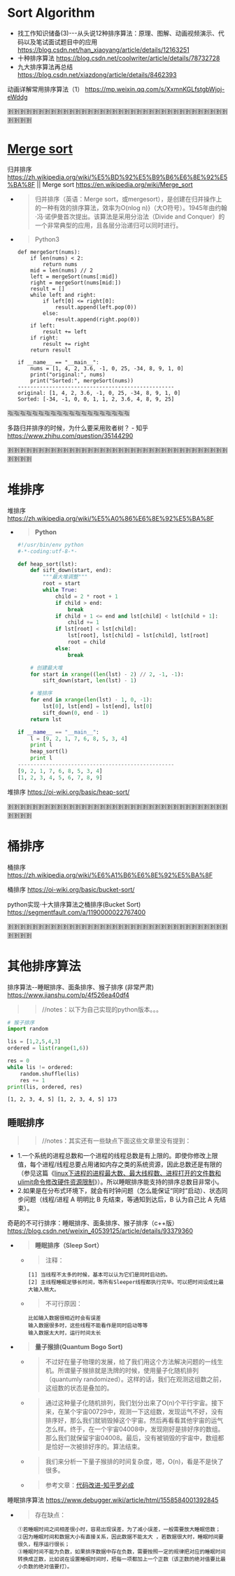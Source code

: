 
# Sort Algorithm

- 找工作知识储备(3)---从头说12种排序算法：原理、图解、动画视频演示、代码以及笔试面试题目中的应用 https://blog.csdn.net/han_xiaoyang/article/details/12163251
- 十种排序算法 https://blog.csdn.net/coolwriter/article/details/78732728
- 九大排序算法再总结 https://blog.csdn.net/xiazdong/article/details/8462393

动画详解常用排序算法（1） https://mp.weixin.qq.com/s/XxmnKGLfstgbWjoj-eWddg

:u5272::u5272::u5272::u5272::u5272::u5272::u5272::u5272::u5272::u5272::u5272::u5272::u5272::u5272::u5272::u5272::u5272::u5272::u5272::u5272::u5272::u5272::u5272::u5272::u5272::u5272::u5272::u5272::u5272::u5272::u5272::u5272::u5272::u5272::u5272::u5272::u5272::u5272::u5272::u5272:

# [Merge sort](https://en.wikipedia.org/wiki/Merge_sort)

归并排序 https://zh.wikipedia.org/wiki/%E5%BD%92%E5%B9%B6%E6%8E%92%E5%BA%8F || Merge sort https://en.wikipedia.org/wiki/Merge_sort
- > 归并排序（英语：Merge sort，或mergesort），是创建在归并操作上的一种有效的排序算法，效率为O(nlog n)}（大O符号）。1945年由约翰·冯·诺伊曼首次提出。该算法是采用分治法（Divide and Conquer）的一个非常典型的应用，且各层分治递归可以同时进行。
- > Python3
  ```py3
  def mergeSort(nums):
      if len(nums) < 2:
          return nums
      mid = len(nums) // 2
      left = mergeSort(nums[:mid])
      right = mergeSort(nums[mid:])
      result = []
      while left and right:
          if left[0] <= right[0]:
              result.append(left.pop(0))
          else:
              result.append(right.pop(0))
      if left:
          result += left
      if right:
          result += right
      return result

  if __name__ == "__main__":
      nums = [1, 4, 2, 3.6, -1, 0, 25, -34, 8, 9, 1, 0]
      print("original:", nums)
      print("Sorted:", mergeSort(nums))
  --------------------------------------------------
  original: [1, 4, 2, 3.6, -1, 0, 25, -34, 8, 9, 1, 0]
  Sorted: [-34, -1, 0, 0, 1, 1, 2, 3.6, 4, 8, 9, 25]
  ```

:u6307::u6307::u6307::u6307::u6307::u6307::u6307::u6307::u6307::u6307::u6307::u6307::u6307::u6307::u6307::u6307::u6307::u6307::u6307::u6307:

多路归并排序的时候，为什么要采用败者树？ - 知乎 https://www.zhihu.com/question/35144290

:u5272::u5272::u5272::u5272::u5272::u5272::u5272::u5272::u5272::u5272::u5272::u5272::u5272::u5272::u5272::u5272::u5272::u5272::u5272::u5272::u5272::u5272::u5272::u5272::u5272::u5272::u5272::u5272::u5272::u5272::u5272::u5272::u5272::u5272::u5272::u5272::u5272::u5272::u5272::u5272:

# 堆排序

堆排序 https://zh.wikipedia.org/wiki/%E5%A0%86%E6%8E%92%E5%BA%8F
- > **Python**
  ```py
  #!/usr/bin/env python
  #-*-coding:utf-8-*-

  def heap_sort(lst):
      def sift_down(start, end):
          """最大堆调整"""
          root = start
          while True:
              child = 2 * root + 1
              if child > end:
                  break
              if child + 1 <= end and lst[child] < lst[child + 1]:
                  child += 1
              if lst[root] < lst[child]:
                  lst[root], lst[child] = lst[child], lst[root]
                  root = child
              else:
                  break

      # 创建最大堆
      for start in xrange((len(lst) - 2) // 2, -1, -1):
          sift_down(start, len(lst) - 1)

      # 堆排序
      for end in xrange(len(lst) - 1, 0, -1):
          lst[0], lst[end] = lst[end], lst[0]
          sift_down(0, end - 1)
      return lst

  if __name__ == "__main__":
      l = [9, 2, 1, 7, 6, 8, 5, 3, 4]
      print l
      heap_sort(l)
      print l
  --------------------------------------------------
  [9, 2, 1, 7, 6, 8, 5, 3, 4]
  [1, 2, 3, 4, 5, 6, 7, 8, 9]
  ```

堆排序 https://oi-wiki.org/basic/heap-sort/

:u5272::u5272::u5272::u5272::u5272::u5272::u5272::u5272::u5272::u5272::u5272::u5272::u5272::u5272::u5272::u5272::u5272::u5272::u5272::u5272::u5272::u5272::u5272::u5272::u5272::u5272::u5272::u5272::u5272::u5272::u5272::u5272::u5272::u5272::u5272::u5272::u5272::u5272::u5272::u5272:

# 桶排序

桶排序 https://zh.wikipedia.org/wiki/%E6%A1%B6%E6%8E%92%E5%BA%8F

桶排序 https://oi-wiki.org/basic/bucket-sort/

python实现·十大排序算法之桶排序(Bucket Sort) https://segmentfault.com/a/1190000022767400

:u5272::u5272::u5272::u5272::u5272::u5272::u5272::u5272::u5272::u5272::u5272::u5272::u5272::u5272::u5272::u5272::u5272::u5272::u5272::u5272::u5272::u5272::u5272::u5272::u5272::u5272::u5272::u5272::u5272::u5272::u5272::u5272::u5272::u5272::u5272::u5272::u5272::u5272::u5272::u5272:

# 其他排序算法

排序算法--睡眠排序、面条排序、猴子排序 (非常严肃) https://www.jianshu.com/p/4f526ea40df4
>> //notes：以下为自己实现的python版本。。。
```py
# 猴子排序
import random

lis = [1,2,5,4,3]
ordered = list(range(1,6))

res = 0
while lis != ordered:
    random.shuffle(lis)
    res += 1
print(lis, ordered, res)
```
```
[1, 2, 3, 4, 5] [1, 2, 3, 4, 5] 173
```

## 睡眠排序
>> //notes：其实还有一些缺点下面这些文章里没有提到：
- 1.一个系统的进程总数和一个进程的线程总数是有上限的。即使你修改上限值，每个进程/线程总要占用诸如内存之类的系统资源，因此总数还是有限的（参见这篇《[linux下进程的进程最大数、最大线程数、进程打开的文件数和ulimit命令修改硬件资源限制](https://blog.csdn.net/gatieme/article/details/51058797)》）。所以睡眠排序能支持的排序总数目非常小。
- 2.如果是在分布式环境下，就会有时钟问题（怎么能保证“同时”启动）、状态同步问题（线程/进程 A 明明比 B 先结束，等通知到达后，B 认为自己比 A 先结束）。

奇葩的不可行排序：睡眠排序、面条排序、猴子排序（c++版） https://blog.csdn.net/weixin_40539125/article/details/93379360
- > **睡眠排序（Sleep Sort）**
  * > 注释：
    ```console
    [1] 当线程不太多的时候，基本可以认为它们是同时启动的。
    [2] 主线程睡眠足够长时间，等所有Sleeper线程都执行完毕。可以把时间设成比最大输入稍大。
    ```
  * > 不可行原因：
    ```console
    比如输入数据很相近时会有误差
    输入数据很多时，这些线程不能看作是同时启动等等
    输入数据太大时，运行时间太长
    ```
- > **量子猴排(Quantum Bogo Sort)**
  * > 不过好在量子物理的发展，给了我们用这个方法解决问题的一线生机。所谓量子猴排就是洗牌的时候，使用量子化随机排列（quantumly randomized）。这样的话，我们在观测这组数之前，这组数的状态是叠加的。
  * > 通过这种量子化随机排列，我们划分出来了O(n)个平行宇宙。接下来，在某个宇宙00729中，观测一下这组数，发现运气不好，没有排序好，那么我们就销毁掉这个宇宙。然后再看看其他宇宙的运气怎么样。终于，在一个宇宙04008中，发现刚好是排好序的数组。那么我们就保留宇宙04008。最后，没有被销毁的宇宙中，数组都是恰好一次被排好序的。算法结束。
  * > 我们来分析一下量子猴排的时间复杂度，嗯，O(n)，看是不是快了很多。
  * > 参考文章：[代码改进-知乎罗必成](https://www.zhihu.com/question/31387715)

睡眠排序算法 https://www.debugger.wiki/article/html/1558584001392845
- > 存在缺点：
  ```console
  ①若睡眠时间之间相差很小时，容易出现误差，为了减小误差，一般需要放大睡眠倍数；
  ②因为睡眠时间和数据大小有直接关系，因此数据不能太大 ，若数据很大时，睡眠时间要很久，程序运行很长；
  ③睡眠时间不能为负数，如果排序数据中存在负数，需要按照一定的规律把对应的睡眠时间转换成正数，比如说在设置睡眠时间时，把每一项都加上一个正数（该正数的绝对值要比最小负数的绝对值要打）。
  ```
